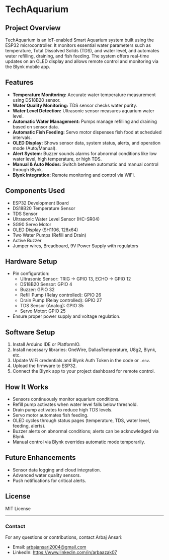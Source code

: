 # TechAquarium

## Project Overview
TechAquarium is an IoT-enabled Smart Aquarium system built using the ESP32 microcontroller. It monitors essential water parameters such as temperature, Total Dissolved Solids (TDS), and water level, and automates water refilling, draining, and fish feeding. The system offers real-time updates on an OLED display and allows remote control and monitoring via the Blynk mobile app.

## Features
- **Temperature Monitoring:** Accurate water temperature measurement using DS18B20 sensor.
- **Water Quality Monitoring:** TDS sensor checks water purity.
- **Water Level Detection:** Ultrasonic sensor measures aquarium water level.
- **Automatic Water Management:** Pumps manage refilling and draining based on sensor data.
- **Automatic Fish Feeding:** Servo motor dispenses fish food at scheduled intervals.
- **OLED Display:** Shows sensor data, system status, alerts, and operation mode (Auto/Manual).
- **Alert System:** Buzzer sounds alarms for abnormal conditions like low water level, high temperature, or high TDS.
- **Manual & Auto Modes:** Switch between automatic and manual control through Blynk.
- **Blynk Integration:** Remote monitoring and control via WiFi.

## Components Used
- ESP32 Development Board
- DS18B20 Temperature Sensor
- TDS Sensor
- Ultrasonic Water Level Sensor (HC-SR04)
- SG90 Servo Motor
- OLED Display (SH1106, 128x64)
- Two Water Pumps (Refill and Drain)
- Active Buzzer
- Jumper wires, Breadboard, 9V Power Supply with regulators

## Hardware Setup
- Pin configuration:
  - Ultrasonic Sensor: TRIG → GPIO 13, ECHO → GPIO 12
  - DS18B20 Sensor: GPIO 4
  - Buzzer: GPIO 32
  - Refill Pump (Relay controlled): GPIO 26
  - Drain Pump (Relay controlled): GPIO 27
  - TDS Sensor (Analog): GPIO 35
  - Servo Motor: GPIO 25
- Ensure proper power supply and voltage regulation.

## Software Setup
1. Install Arduino IDE or PlatformIO.
2. Install necessary libraries: OneWire, DallasTemperature, U8g2, Blynk, etc.
3. Update WiFi credentials and Blynk Auth Token in the code or `.env`.
4. Upload the firmware to ESP32.
5. Connect the Blynk app to your project dashboard for remote control.

## How It Works
- Sensors continuously monitor aquarium conditions.
- Refill pump activates when water level falls below threshold.
- Drain pump activates to reduce high TDS levels.
- Servo motor automates fish feeding.
- OLED cycles through status pages (temperature, TDS, water level, feeding, alerts).
- Buzzer alerts on abnormal conditions; alerts can be acknowledged via Blynk.
- Manual control via Blynk overrides automatic mode temporarily.

## Future Enhancements
- Sensor data logging and cloud integration.
- Advanced water quality sensors.
- Push notifications for critical alerts.

## License
MIT License

---

### Contact
For any questions or contributions, contact Arbaj Ansari:

- Email: arbajansari2004@gmail.com  
- LinkedIn: https://www.linkedin.com/in/arbaazak07
